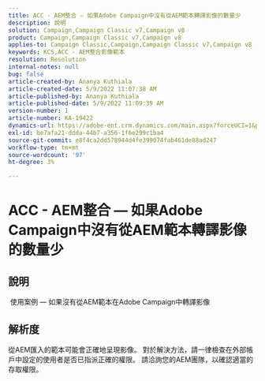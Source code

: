 ```yaml
---
title: ACC - AEM整合 — 如果Adobe Campaign中沒有從AEM範本轉譯影像的數量少
description: 說明
solution: Campaign,Campaign Classic v7,Campaign v8
product: Campaign,Campaign Classic v7,Campaign v8
applies-to: Campaign Classic,Campaign,Campaign Classic v7,Campaign v8
keywords: KCS,ACC - AEM整合影像範本
resolution: Resolution
internal-notes: null
bug: false
article-created-by: Ananya Kuthiala
article-created-date: 5/9/2022 11:07:38 AM
article-published-by: Ananya Kuthiala
article-published-date: 5/9/2022 11:09:39 AM
version-number: 1
article-number: KA-19422
dynamics-url: https://adobe-ent.crm.dynamics.com/main.aspx?forceUCI=1&pagetype=entityrecord&etn=knowledgearticle&id=bbfc073a-88cf-ec11-a7b5-0022480a8e40
exl-id: be7afa21-ddda-44b7-a356-1f6e299c1ba4
source-git-commit: e8f4ca2dd578944d4fe399074fab461de88ad247
workflow-type: tm+mt
source-wordcount: '97'
ht-degree: 3%

---
```


# ACC - AEM整合 — 如果Adobe Campaign中沒有從AEM範本轉譯影像的數量少

## 說明

 使用案例 — 如果沒有從AEM範本在Adobe Campaign中轉譯影像

## 解析度


從AEM匯入的範本可能會正確地呈現影像。 對於解決方法，請一律檢查在外部帳戶中設定的使用者是否已指派正確的權限。 請洽詢您的AEM團隊，以確認適當的存取權限。
